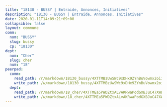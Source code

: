 ```yaml
---
title: "18130 - BUSSY | Entraide, Annonces, Initiatives"
description: "18130 - BUSSY | Entraide, Annonces, Initiatives"
date: 2020-01-11T14:09:21+09:00
collapsible: false
layout: commune
comm:
  nom: "BUSSY"
  slug: bussy
  cp: "18130"
dept:
  nom: "Cher"
  slug: cher
  num: "18"
peerpad:
  comm:
    read_path: /r/markdown/18130_bussy/4XTTMBzUwSWc9xDHx9ZYnBuVowmx2oiioJTDFEFUmsgUQrUPz
    write_path: /w/markdown/18130_bussy/4XTTMBzUwSWc9xDHx9ZYnBuVowmx2oiioJTDFEFUmsgUQrUPz-K3TgUSTC3XVqB7P59WCuRNHdMjqRxABBm13aBhUQtjJPysH5xGUPeXsCTCbiZWCw3mGUMwk3mJC2CxBcnqGw2ZHzb1RUDF4dn2KBXQ4A4xrmzoMvYfnDttq5NYiwCqHVt9jizjxc
  dept:
    read_path: /r/markdown/18_cher/4XTTMEa5PWDZtxALvAKRwaPodGXBJuC47XWLMLZ5hCaMSik3w
    write_path: /w/markdown/18_cher/4XTTMEa5PWDZtxALvAKRwaPodGXBJuC47XWLMLZ5hCaMSik3w-K3TgTvT6tiupPRTeoV2zMggT6E77BmY6Zeeqwk1pvv6Bfo4GHKoyLD2hQDLMcNajnfixB5aDgngmFZba1jsFtXhXJhkZaMz5Fno5UjuUU6mkQFXv9cWu6FJLmGRziLMtgTSufDeD
---
```


